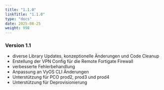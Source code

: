```yaml
---
title: "1.1.0"
linkTitle: "1.1.0"
type: "docs"
date: 2025-08-25
weight: 998
---
```


### Version 1.1

- diverse Library Updates, konzeptionelle Änderungen und Code Cleanup
- Erstellung der VPN Config für die Remote Fortigate Firewall
- verbesserte Fehlerbehandlung
- Anpassung an VyOS CLI Änderungen
- Unterstützung für PCO prod2, prod3 und prod4
- Unterstützung für Deprovisionierung
